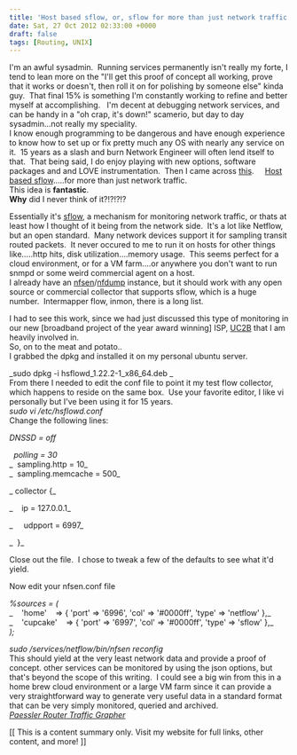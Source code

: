```yaml
---
title: 'Host based sflow, or, sflow for more than just network traffic'
date: Sat, 27 Oct 2012 02:33:00 +0000
draft: false
tags: [Routing, UNIX]
---
```


I'm an awful sysadmin.  Running services permanently isn't really my forte, I tend to lean more on the "I'll get this proof of concept all working, prove that it works or doesn't, then roll it on for polishing by someone else" kinda guy.  That final 15% is something I'm constantly working to refine and better myself at accomplishing.   I'm decent at debugging network services, and can be handy in a "oh crap, it's down!" scamerio, but day to day sysadmin...not really my speciality.  
I know enough programming to be dangerous and have enough experience to know how to set up or fix pretty much any OS with nearly any service on it.  15 years as a slash and burn Network Engineer will often lend itself to that.  That being said, I do enjoy playing with new options, software packages and and LOVE instrumentation.  Then I came across [this](http://host-sflow.sourceforge.net/).     [Host based sflow](http://blog.sflow.com/2012/01/host-sflow-distributed-agent.html).....for more than just network traffic.  
This idea is **fantastic**.  
**Why** did I never think of it?!?!?!?  
  
Essentially it's [sflow](http://en.wikipedia.org/wiki/SFlow), a mechanism for monitoring network traffic, or thats at least how I thought of it being from the network side.  It's a lot like Netflow, but an open standard.  Many network devices support it for sampling transit routed packets.  It never occured to me to run it on hosts for other things like.....http hits, disk utilization....memory usage.  This seems perfect for a cloud environment, or for a VM farm....or anywhere you don't want to run snmpd or some weird commercial agent on a host.  
I already have an [nfsen](http://nfsen.sourceforge.net/)/[nfdump](http://nfdump.sourceforge.net/) instance, but it should work with any open source or commercial collector that supports sflow, which is a huge number.  Intermapper flow, inmon, there is a long list.  
  
I had to see this work, since we had just discussed this type of monitoring in our new \[broadband project of the year award winning\] ISP, [UC2B](http://www.uc2b.net/) that I am heavily involved in.  
So, on to the meat and potato..  
I grabbed the dpkg and installed it on my personal ubuntu server.  
  
_sudo dpkg -i hsflowd\_1.22.2-1\_x86\_64.deb _  
From there I needed to edit the conf file to point it my test flow collector, which happens to reside on the same box.  Use your favorite editor, I like vi personally but I've been using it for 15 years.   
_sudo vi /etc/hsflowd.conf_  
Change the following lines:  
  
_DNSSD = off_  

  
  
  _polling = 30_  
_  sampling.http = 10_  
_  sampling.memcache = 500_  
  
  
  

_ collector {_

_    ip = 127.0.0.1_

_     udpport = 6997_

_  }_

  

Close out the file.  I chose to tweak a few of the defaults to see what it'd yield.  

  

Now edit your nfsen.conf file

  
  
  
_%sources = (_  
_    'home'    => { 'port' => '6996', 'col' => '#0000ff', 'type' => 'netflow' },_  
_    'cupcake'    => { 'port' => '6997', 'col' => '#0000ff', 'type' => 'sflow' },_  
_);_  
  
  
_sudo /services/netflow/bin/nfsen reconfig_  
This should yield at the very least network data and provide a proof of concept. other services can be monitored by using the json options, but that's beyond the scope of this writing.  I could see a big win from this in a home brew cloud environment or a large VM farm since it can provide a very straightforward way to generate very useful data in a standard format that can be very simply monitored, queried and archived.      
_[Paessler Router Traffic Grapher](http://gan.doubleclick.net/gan_click?lid=41000000028007181&pid=UBM9786132095695&adurl=http%3A%2F%2Fwww.cdsbooksdvds.com%2Fproduct.jhtm%3Fsku%3DUBM9786132095695&usg=AFHzDLucmjq8niDqbnNmvyDzFPVpDnuqQQ&pubid=590157)_  
  

\[\[ This is a content summary only. Visit my website for full links, other content, and more! \]\]